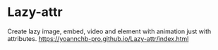# Lazy-attr
Create lazy image, embed, video and element with animation just with attributes.
https://yoannchb-pro.github.io/Lazy-attr/index.html
